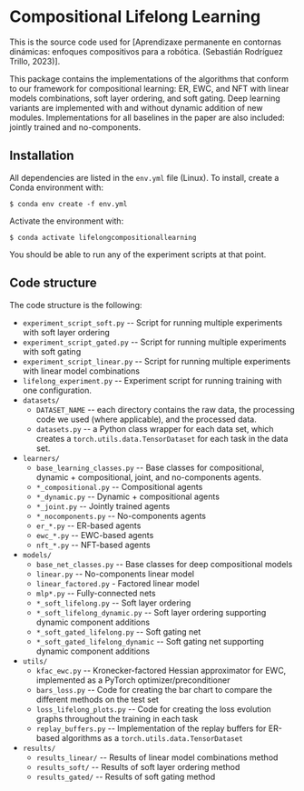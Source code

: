 # Compositional Lifelong Learning

This is the source code used for [Aprendizaxe permanente en contornas dinámicas: enfoques compositivos para a robótica. (Sebastián Rodríguez Trillo, 2023)]. 

This package contains the implementations of the algorithms that conform to our framework for compositional learning: ER, EWC, and NFT with linear models combinations, soft layer ordering, and soft gating. Deep learning variants are implemented with and without dynamic addition of new modules. Implementations for all baselines in the paper are also included: jointly trained and no-components.

## Installation

All dependencies are listed in the `env.yml` file (Linux). To install, create a Conda environment with:
 
```$ conda env create -f env.yml```

Activate the environment with:

```$ conda activate lifelongcompositionallearning```

You should be able to run any of the experiment scripts at that point.

## Code structure

The code structure is the following:

* `experiment_script_soft.py` -- Script for running multiple experiments with soft layer ordering
* `experiment_script_gated.py` -- Script for running multiple experiments with soft gating 
* `experiment_script_linear.py` -- Script for running multiple experiments with linear model combinations 
* `lifelong_experiment.py` -- Experiment script for running training with one configuration.
* `datasets/`
    * `DATASET_NAME` -- each directory contains the raw data, the processing code we used (where applicable), and the processed data. 
    * `datasets.py` -- a Python class wrapper for each data set, which creates a `torch.utils.data.TensorDataset` for each task in the data set.
* `learners/`
    * `base_learning_classes.py` -- Base classes for compositional, dynamic + compositional, joint, and no-components agents.
    * `*_compositional.py` -- Compositional agents
    * `*_dynamic.py` -- Dynamic + compositional agents
    * `*_joint.py` -- Jointly trained agents
    * `*_nocomponents.py` -- No-components agents
    * `er_*.py` -- ER-based agents
    * `ewc_*.py` -- EWC-based agents
    * `nft_*.py` -- NFT-based agents
* `models/`
    * `base_net_classes.py` -- Base classes for deep compositional models
    * `linear.py` -- No-components linear model
    * `linear_factored.py` - Factored linear model
    * `mlp*.py` -- Fully-connected nets
    * `*_soft_lifelong.py` -- Soft layer ordering
    * `*_soft_lifelong_dynamic.py` -- Soft layer ordering supporting dynamic component additions
    * `*_soft_gated_lifelong.py` -- Soft gating net
    * `*_soft_gated_lifelong_dynamic` -- Soft gating net supporting dynamic component additions
* `utils/`
    * `kfac_ewc.py` -- Kronecker-factored Hessian approximator for EWC, implemented as a PyTorch optimizer/preconditioner
    * `bars_loss.py` -- Code for creating the bar chart to compare the different methods on the test set
    * `loss_lifelong_plots.py` -- Code for creating the loss evolution graphs throughout the training in each task
    * `replay_buffers.py` -- Implementation of the replay buffers for ER-based algorithms as a `torch.utils.data.TensorDataset`
* `results/`
    * `results_linear/` -- Results of linear model combinations method
    * `results_soft/` -- Results of soft layer ordering method
    * `results_gated/` -- Results of soft gating method